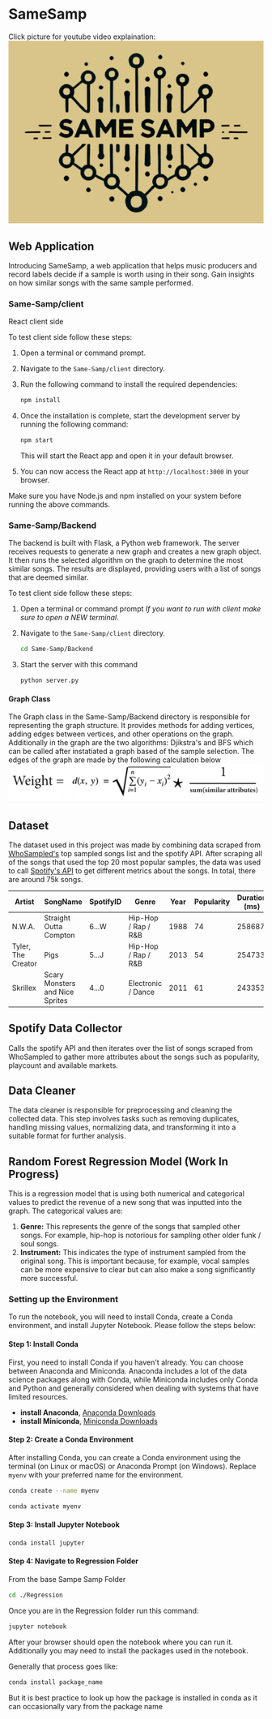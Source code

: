 

# SameSamp
Click picture for youtube video explaination:
[![IMAGE ALT TEXT HERE](/samesamplogo222.png)](https://youtu.be/ZmxhAfImc4M?si=P81RUClfE-SMy86U)

## Web Application

Introducing SameSamp, a web application that helps music producers and record labels decide if a sample is worth using in their song. Gain insights on how similar songs with the same sample performed.

### Same-Samp/client

React client side

To test client side follow these steps:

1. Open a terminal or command prompt.
2. Navigate to the `Same-Samp/client` directory.
3. Run the following command to install the required dependencies:

    ```bash
    npm install
    ```

4. Once the installation is complete, start the development server by running the following command:

    ```bash
    npm start
    ```

    This will start the React app and open it in your default browser.

5. You can now access the React app at `http://localhost:3000` in your browser.

Make sure you have Node.js and npm installed on your system before running the above commands.


### Same-Samp/Backend

The backend is built with Flask, a Python web framework. The server receives requests to generate a new graph and creates a new graph object. It then runs the selected algorithm on the graph to determine the most similar songs. The results are displayed, providing users with a list of songs that are deemed similar. 

To test client side follow these steps:
1. Open a terminal or command prompt *If you want to run with client make sure to open a NEW terminal*.
2. Navigate to the `Same-Samp/client` directory.

    ```bash
    cd Same-Samp/Backend
    ```
4. Start the server with this command
    ```bash
    python server.py
    ```

#### Graph Class

The Graph class in the Same-Samp/Backend directory is responsible for representing the graph structure. It provides methods for adding vertices, adding edges between vertices, and other operations on the graph. Additionally in the graph are the two algorithms: Djikstra's and BFS which can be called after instatiated a graph based of the sample selection. The edges of the graph are made by the following calculation below
![IMAGE ALT TEXT HERE](weight_eq.PNG)

## Dataset

The dataset used in this project was made by combining data scraped from [WhoSampled's](https://www.whosampled.com/) top sampled songs list and the spotify API. After scraping all of the songs that used the top 20 most popular samples, the data was used to call [Spotify's API](https://developer.spotify.com/documentation/web-api) to get different metrics about the songs. In total, there are around 75k songs. 

| Artist              | SongName                      | SpotifyID           | Genre                    | Year | Popularity | Duration (ms) | Explicit | Avail_Markets    | PlayCount | GrossRev | Age | annualRev |
|---------------------|-------------------------------|---------------------|--------------------------|------|------------|---------------|----------|------------------|-----------|----------|-----|-----------|
| N.W.A.              | Straight Outta Compton        | 6...W | Hip-Hop / Rap / R&B      | 1988 | 74         | 258687        | True     | ['AR'...]        | 4922929   | 9845     | 35  | 12300.625  |
| Tyler, The Creator  | Pigs                          | 5...J | Hip-Hop / Rap / R&B      | 2013 | 54         | 254733        | True     | ['AR', US ...]   | 8325632   | 16651    | 10  | 2081.375  |
| Skrillex            | Scary Monsters and Nice Sprites| 4...0 | Electronic / Dance       | 2011 | 61         | 243353        | False    | ['AT', US', ...] | 6751477   | 13502    | 12  | 1687.75   |

## Spotify Data Collector

Calls the spotify API and then iterates over the list of songs scraped from WhoSampled to gather more attributes about the songs such as popularity, playcount and available markets.

## Data Cleaner

The data cleaner is responsible for preprocessing and cleaning the collected data. This step involves tasks such as removing duplicates, handling missing values, normalizing data, and transforming it into a suitable format for further analysis.

## Random Forest Regression Model (Work In Progress)

This is a regression model that is using both numerical and categorical values to predict the revenue of a new song that was inputted into the graph. The categorical values are:
1. **Genre:** This represents the genre of the songs that sampled other songs. For example, hip-hop is notorious for sampling other older funk / soul songs.
2. **Instrument:** This indicates the type of instrument sampled from the original song. This is important because, for example, vocal samples can be more expensive to clear but can also make a song significantly more successful.


### Setting up the Environment

To run the notebook, you will need to install Conda, create a Conda environment, and install Jupyter Notebook. Please follow the steps below:

#### Step 1: Install Conda

First, you need to install Conda if you haven't already. You can choose between Anaconda and Miniconda. Anaconda includes a lot of the data science packages along with Conda, while Miniconda includes only Conda and Python and generally considered when dealing with systems that have limited resources.

- **install Anaconda**,  [Anaconda Downloads](https://www.anaconda.com/products/individual)
- **install Miniconda**, [Miniconda Downloads](https://docs.conda.io/en/latest/miniconda.html)

#### Step 2: Create a Conda Environment

After installing Conda, you can create a Conda environment using the terminal (on Linux or macOS) or Anaconda Prompt (on Windows). Replace `myenv` with your preferred name for the environment.

```bash
conda create --name myenv
```

```bash
conda activate myenv
```

#### Step 3: Install Jupyter Notebook

```bash
conda install jupyter
```

#### Step 4: Navigate to Regression Folder
From the base Sampe Samp Folder

```bash
cd ./Regression
```
Once you are in the Regression folder run this command:
```bash
jupyter notebook
```

After your browser should open the notebook where you can run it. Additionally you may need to install the packages used in the notebook. 

Generally that process goes like:
```bash
conda install package_name
```
But it is best practice to look up how the package is installed in conda as it can occasionally vary from the package name
